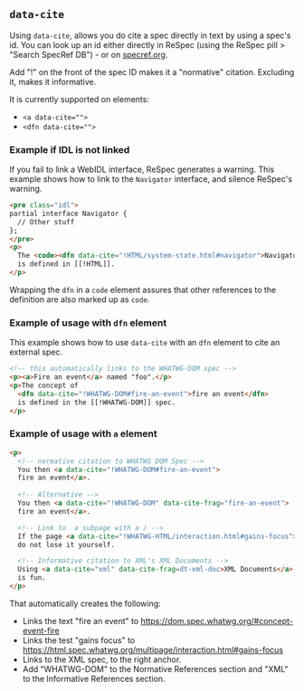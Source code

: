 ## `data-cite`
Using `data-cite`, allows you do cite a spec directly in text by using a spec's id. You can look up an id either directly in ReSpec (using the ReSpec pill > "Search SpecRef DB") - or on [specref.org](http://www.specref.org/).   

Add "!" on the front of the spec ID makes it a "normative" citation. Excluding it, makes it informative.

It is currently supported on elements: 

  * `<a data-cite="">`
  * `<dfn data-cite="">`

### Example if IDL is not linked
If you fail to link a WebIDL interface, ReSpec generates a warning. This example shows how to link to the `Navigator` interface, and silence ReSpec's warning.

```HTML
<pre class="idl"> 
partial interface Navigator {
  // Other stuff
};
</pre>
<p>
  The <code><dfn data-cite="!HTML/system-state.html#navigator">Navigator</dfn></code> object 
  is defined in [[!HTML]].
</p>
```

Wrapping the `dfn` in a `code` element assures that other references to the definition are also marked up as `code`. 

### Example of usage with `dfn` element
This example shows how to use `data-cite` with an `dfn` element to cite an external spec.
 
```HTML
<!-- this automatically links to the WHATWG-DOM spec -->
<p><a>Fire an event</a> named "foo".</p> 
<p>The concept of 
  <dfn data-cite="!WHATWG-DOM#fire-an-event">fire an event</dfn>
  is defined in the [[!WHATWG-DOM]] spec.
</p>
```

### Example of usage with `a` element
```HTML
<p>
  <!-- normative citation to WHATWG DOM Spec --> 
  You then <a data-cite="!WHATWG-DOM#fire-an-event">
  fire an event</a>.
  
  <!-- Alternative -->
  You then <a data-cite="!WHATWG-DOM" data-cite-frag="fire-an-event">
  fire an event</a>.

  <!-- Link to  a subpage with a / -->
  If the page <a data-cite="!WHATWG-HTML/interaction.html#gains-focus">gains-focus</a>,
  do not lose it yourself.

  <!-- Informative citation to XML's XML Documents --> 
  Using <a data-cite="xml" data-cite-frag=dt-xml-doc>XML Documents</a>
  is fun.
</p>
``` 

That automatically creates the following:

 * Links the text "fire an event" to https://dom.spec.whatwg.org/#concept-event-fire
 * Links the test "gains focus" to https://html.spec.whatwg.org/multipage/interaction.html#gains-focus
 * Links to the XML spec, to the right anchor.
 * Add "WHATWG-DOM" to the Normative References section and "XML" to the Informative References section. 

